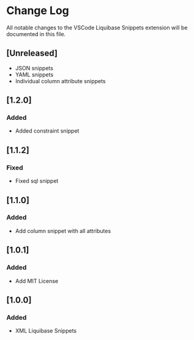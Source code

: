 # Change Log
All notable changes to the VSCode Liquibase Snippets extension will be documented in this file.

## [Unreleased]
- JSON snippets
- YAML snippets
- Individual column attribute snippets

## [1.2.0]
### Added
- Added constraint snippet

## [1.1.2]
### Fixed
- Fixed sql snippet

## [1.1.0]
### Added
- Add column snippet with all attributes

## [1.0.1]
### Added
- Add MIT License

## [1.0.0]
### Added
- XML Liquibase Snippets